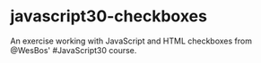 # javascript30-checkboxes
An exercise working with JavaScript and HTML checkboxes from @WesBos' #JavaScript30 course.
